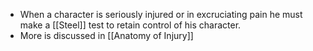 - When a character is seriously injured or in excruciating pain he must make a [[Steel]] test to retain control of his character.
- More is discussed in [[Anatomy of Injury]]